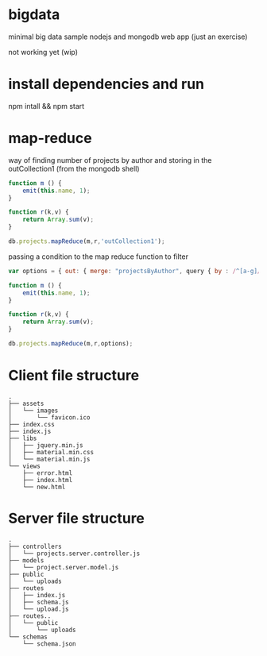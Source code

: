 # bigdata
minimal big data sample nodejs and mongodb web app (just an exercise)

not working yet (wip)

# install dependencies and run

npm intall && npm start


map-reduce
==========

way of finding number of projects by author and storing in the outCollection1 (from the mongodb shell)

```javascript
function m () {
    emit(this.name, 1);
}

function r(k,v) {
    return Array.sum(v);
}

db.projects.mapReduce(m,r,'outCollection1');
```

passing a condition to the map reduce function to filter

```javascript
var options = { out: { merge: "projectsByAuthor", query { by : /^[a-g]/ }};

function m () {
    emit(this.name, 1);
}

function r(k,v) {
    return Array.sum(v);
}

db.projects.mapReduce(m,r,options);
```

Client file structure
======================

```
.
├── assets
│   └── images
│       └── favicon.ico
├── index.css
├── index.js
├── libs
│   ├── jquery.min.js
│   ├── material.min.css
│   └── material.min.js
└── views
    ├── error.html
    ├── index.html
    └── new.html
```


Server file structure
======================

```
.
├── controllers
│   └── projects.server.controller.js
├── models
│   └── project.server.model.js
├── public
│   └── uploads
├── routes
│   ├── index.js
│   ├── schema.js
│   └── upload.js
├── routes..
│   └── public
│       └── uploads
└── schemas
    └── schema.json
```